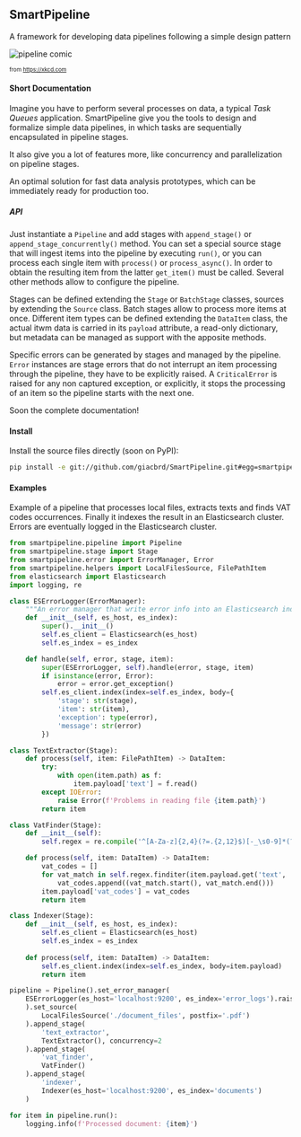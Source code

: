 ## SmartPipeline

A framework for developing data pipelines following a simple design pattern

![pipeline comic](https://imgs.xkcd.com/comics/data_pipeline.png "A pipeline comic")

<sub><sup>from https://xkcd.com</sup></sub>

#### Short Documentation

Imagine you have to perform several processes on data, a typical *Task Queues* application.
SmartPipeline give you the tools to design and formalize simple data pipelines,
in which tasks are sequentially encapsulated in pipeline stages.

It also give you a lot of features more, like concurrency and parallelization on pipeline stages.

An optimal solution for fast data analysis prototypes, which can be immediately ready for production too.

##### API

Just instantiate a `Pipeline` and add stages with `append_stage()` or `append_stage_concurrently()` method.
You can set a special source stage that will ingest items into the pipeline by executing `run()`,
or you can process each single item with `process()` or `process_async()`.
In order to obtain the resulting item from the latter `get_item()` must be called.
Several other methods allow to configure the pipeline.

Stages can be defined extending the `Stage` or `BatchStage` classes,
sources by extending the `Source` class.
Batch stages allow to process more items at once.
Different item types can be defined extending the `DataItem` class,
the actual itwm data is carried in its `payload` attribute, a read-only dictionary,
but metadata can be managed as support with the apposite methods.

Specific errors can be generated by stages and managed by the pipeline.
`Error` instances are stage errors that do not interrupt an item processing through the pipeline, 
they have to be explicitly raised.
A `CriticalError` is raised for any non captured exception, or explicitly, 
it stops the processing of an item so the pipeline starts with the next one.

Soon the complete documentation!

#### Install

Install the source files directly (soon on PyPI):

```bash
pip install -e git://github.com/giacbrd/SmartPipeline.git#egg=smartpipeline
```

#### Examples

Example of a pipeline that processes local files, extracts texts and finds VAT codes occurrences.
Finally it indexes the result in an Elasticsearch cluster.
Errors are eventually logged in the Elasticsearch cluster.

```python
from smartpipeline.pipeline import Pipeline
from smartpipeline.stage import Stage
from smartpipeline.error import ErrorManager, Error
from smartpipeline.helpers import LocalFilesSource, FilePathItem
from elasticsearch import Elasticsearch
import logging, re

class ESErrorLogger(ErrorManager):
    """An error manager that write error info into an Elasticsearch index"""
    def __init__(self, es_host, es_index):
        super().__init__()
        self.es_client = Elasticsearch(es_host)
        self.es_index = es_index

    def handle(self, error, stage, item):
        super(ESErrorLogger, self).handle(error, stage, item)
        if isinstance(error, Error):
            error = error.get_exception()
        self.es_client.index(index=self.es_index, body={
            'stage': str(stage),
            'item': str(item),
            'exception': type(error),
            'message': str(error)
        })

class TextExtractor(Stage):
    def process(self, item: FilePathItem) -> DataItem:
        try:
            with open(item.path) as f:
                item.payload['text'] = f.read()
        except IOError:
            raise Error(f'Problems in reading file {item.path}')    
        return item

class VatFinder(Stage):
    def __init__(self):
        self.regex = re.compile('^[A-Za-z]{2,4}(?=.{2,12}$)[-_\s0-9]*(?:[a-zA-Z][-_\s0-9]*){0,2}$')

    def process(self, item: DataItem) -> DataItem:
        vat_codes = []
        for vat_match in self.regex.finditer(item.payload.get('text', '')):
            vat_codes.append((vat_match.start(), vat_match.end()))
        item.payload['vat_codes'] = vat_codes    
        return item

class Indexer(Stage):
    def __init__(self, es_host, es_index):
        self.es_client = Elasticsearch(es_host)
        self.es_index = es_index
    
    def process(self, item: DataItem) -> DataItem:
        self.es_client.index(index=self.es_index, body=item.payload)
        return item

pipeline = Pipeline().set_error_manager(
    ESErrorLogger(es_host='localhost:9200', es_index='error_logs').raise_on_critical_error()
    ).set_source(
        LocalFilesSource('./document_files', postfix='.pdf')
    ).append_stage(
        'text_extractor', 
        TextExtractor(), concurrency=2
    ).append_stage(
        'vat_finder', 
        VatFinder()
    ).append_stage(
        'indexer', 
        Indexer(es_host='localhost:9200', es_index='documents')
    )

for item in pipeline.run():
    logging.info(f'Processed document: {item}')
```